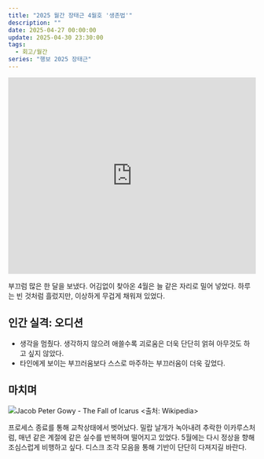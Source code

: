```yaml
---
title: "2025 월간 장태근 4월호 '생존법'"
description: ""
date: 2025-04-27 00:00:00
update: 2025-04-30 23:30:00
tags:
  - 회고/월간
series: "행보 2025 장태근"
---
```


<iframe width="100%" height="400" src="https://www.youtube.com/embed/puw1hdSnSX0?si=OaygwqLo5StVcwPq" title="YouTube video player" frameborder="0" allow="accelerometer; autoplay; clipboard-write; encrypted-media; gyroscope; picture-in-picture; web-share" referrerpolicy="strict-origin-when-cross-origin" allowfullscreen></iframe>

부끄럼 많은 한 달을 보냈다. 어김없이 찾아온 4월은 늘 같은 자리로 밀어 넣었다. 하루는 빈 것처럼 흘렀지만, 이상하게 무겁게 채워져 있었다.

## 인간 실격: 오디션

- 생각을 멈췄다. 생각하지 않으려 애쓸수록 괴로움은 더욱 단단히 얽혀 아무것도 하고 싶지 않았다.
- 타인에게 보이는 부끄러움보다 스스로 마주하는 부끄러움이 더욱 깊었다.

## 마치며 

![Jacob Peter Gowy - The Fall of Icarus <출처: Wikipedia>](gowy-icaro-prado.jpg)

프로세스 종료를 통해 교착상태에서 벗어났다. 밀랍 날개가 녹아내려 추락한 이카루스처럼, 매년 같은 계절에 같은 실수를 반복하며 떨어지고 있었다. 5월에는 다시 정상을 향해 조심스럽게 비행하고 싶다. 디스크 조각 모음을 통해 기반이 단단히 다져지길 바란다.
